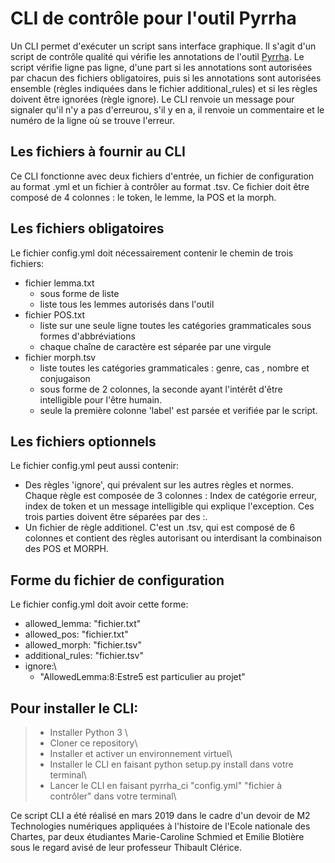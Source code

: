 # CLI de contrôle pour l'outil Pyrrha

Un CLI permet d'exécuter un script sans interface graphique.
Il s'agit d'un script de contrôle qualité qui vérifie les annotations de l'outil [Pyrrha](https://github.com/hipster-philology/pyrrha). Le script vérifie ligne pas ligne, d'une part si les annotations sont autorisées par chacun des fichiers obligatoires, puis si les annotations sont autorisées ensemble (règles indiquées dans le fichier additional_rules) et si les règles doivent être ignorées (règle ignore). Le CLI renvoie un message pour signaler qu'il n'y a pas d'erreurou, s'il y en a, il renvoie un commentaire et le numéro de la ligne où se trouve l'erreur.


## Les fichiers à fournir au CLI

Ce CLI fonctionne avec deux fichiers d'entrée, un fichier de configuration au format .yml et un fichier à contrôler au format .tsv. Ce fichier doit être composé de 4 colonnes : le token, le lemme, la POS et la morph.

## Les fichiers obligatoires

Le fichier config.yml doit nécessairement contenir le chemin de trois fichiers: 

* fichier lemma.txt
  * sous forme de liste
  * liste tous les lemmes autorisés dans l'outil
* fichier POS.txt
  * liste sur une seule ligne toutes les catégories grammaticales sous formes d'abbréviations
  * chaque chaîne de caractère est séparée par une virgule
* fichier morph.tsv
  * liste toutes les catégories grammaticales  : genre, cas , nombre et conjugaison
  * sous forme de 2 colonnes, la seconde ayant l'intérêt d'être intelligible pour l'être humain.
  * seule la première colonne 'label' est parsée et verifiée par le script.

## Les fichiers optionnels

Le fichier config.yml peut aussi contenir:

- Des règles 'ignore', qui prévalent sur les autres règles et normes. Chaque règle est composée de 3 colonnes : Index de catégorie erreur, index de token et un message intelligible qui explique l'exception. Ces trois parties doivent être séparées par des :. 
- Un fichier de règle additionel. C'est un .tsv, qui est composé de 6 colonnes et contient des règles autorisant ou interdisant la combinaison des POS et MORPH.

## Forme du fichier de configuration

Le fichier config.yml doit avoir cette forme:

* allowed_lemma: "fichier.txt"
* allowed_pos: "fichier.txt"
* allowed_morph: "fichier.tsv"
* additional_rules: "fichier.tsv"
* ignore:\
  - "AllowedLemma:8:Estre5 est particulier au projet"


## Pour installer le CLI:

> * Installer Python 3 \
> * Cloner ce repository\
> * Installer et activer un environnement virtuel\
> * Installer le CLI en faisant python setup.py install dans votre terminal\
> * Lancer le CLI en faisant pyrrha_ci  "config.yml" "fichier à contrôler" dans votre terminal\

Ce script CLI a été réalisé en mars 2019 dans le cadre d'un devoir de M2 Technologies numériques appliquées à l'histoire de l'Ecole nationale des Chartes, par deux étudiantes Marie-Caroline Schmied et Emilie Blotière sous le regard avisé de leur professeur Thibault Clérice.


